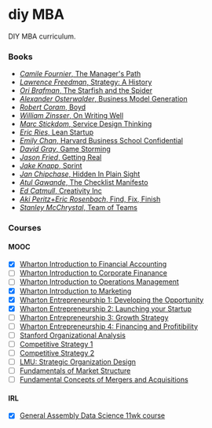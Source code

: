 # diy MBA
DIY MBA curriculum.

### Books
- [_Camile Fournier_, The Manager's Path](https://www.amazon.com/Managers-Path-Leaders-Navigating-Growth/dp/1491973897)
- [_Lawrence Freedman_, Strategy: A History](https://www.amazon.com/Strategy-History-Lawrence-Freedman/dp/1501227726)
- [_Ori Brafman_, The Starfish and the Spider](http://amzn.to/2fRcomG)
- [_Alexander Osterwalder_, Business Model Generation](http://amzn.to/2gQsaxU)
- [_Robert Coram_, Boyd](http://amzn.to/2gx6RB2)
- [_William Zinsser_, On Writing Well](https://www.amazon.com/Writing-Well-Classic-Guide-Nonfiction/dp/0060891548)
- [_Marc Stickdom_, Service Design Thinking](http://amzn.to/2gQsDAm)
- [_Eric Ries_, Lean Startup](http://amzn.to/2h41Uka)
- [_Emily Chan_, Harvard Business School Confidential](http://amzn.to/2fR4uK6)
- [_David Gray_, Game Storming](http://amzn.to/2gx5oe3)
- [_Jason Fried_, Getting Real](http://amzn.to/2fVcZz1)
- [_Jake Knapp_, Sprint](http://amzn.to/2h484AV)
- [_Jan Chipchase_, Hidden In Plain Sight](http://amzn.to/2fVf0ve)
- [_Atul Gawande_, The Checklist Manifesto](http://amzn.to/2gQI77c)
- [_Ed Catmull_, Creativity Inc](http://amzn.to/2gx1rG0)
- [_Aki Peritz+Eric Rosenbach_, Find, Fix, Finish](http://amzn.to/2gQrEzY)
- [_Stanley McChrystal_, Team of Teams](http://amzn.to/2fR1flS)

### Courses
#### MOOC
- [x] [Wharton Introduction to Financial Accounting](https://www.coursera.org/learn/wharton-accounting)
- [ ] [Wharton Introduction to Corporate Finanance](https://www.coursera.org/learn/wharton-finance)
- [ ] [Wharton Introduction to Operations Management](https://www.coursera.org/learn/wharton-operations)
- [x] [Wharton Introduction to Marketing](https://www.coursera.org/learn/wharton-marketing)
- [x] [Wharton Entrepreneurship 1: Developing the Opportunity](https://www.coursera.org/learn/wharon-entrepreneurship-opportunity)
- [x] [Wharton Entrepreneurship 2: Launching your Startup](https://www.coursera.org/learn/wharton-launching-startup)
- [ ] [Wharton Entrepreneurship 3: Growth Strategy](https://www.coursera.org/learn/growth-strategy)
- [ ] [Wharton Entrepreneurship 4: Financing and Profitibility](https://www.coursera.org/learn/wharon-entrepreneurship-financing-profitabilty)
- [ ] [Stanford Organizational Analysis](https://www.coursera.org/learn/organizational-analysis)
- [ ] [Competitive Strategy 1](https://www.coursera.org/learn/competitive-strategy)
- [ ] [Competitive Strategy 2](https://www.coursera.org/learn/advanced-competitive-strategy)
- [ ] [LMU: Strategic Organization Design](https://www.coursera.org/learn/organization-design)
- [ ] [Fundamentals of Market Structure](https://www.edx.org/course/fundamentals-market-structure-new-york-institute-finance-etfm2016-1x#!)
- [ ] [Fundamental Concepts of Mergers and Acquisitions](https://www.edx.org/course/ma-concepts-theories-new-york-institute-finance-ma1-1x#!)

#### IRL
- [x] [General Assembly Data Science 11wk course](https://generalassemb.ly/education/data-science)
